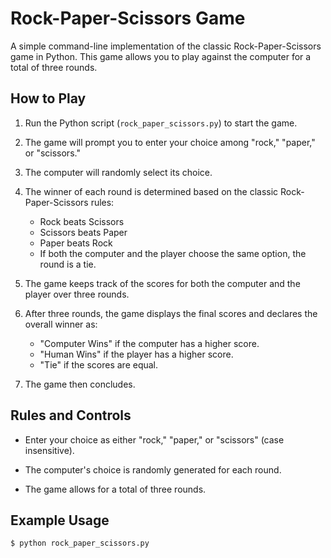 # Rock-Paper-Scissors Game

A simple command-line implementation of the classic Rock-Paper-Scissors game in Python. This game allows you to play against the computer for a total of three rounds.

## How to Play

1. Run the Python script (`rock_paper_scissors.py`) to start the game.

2. The game will prompt you to enter your choice among "rock," "paper," or "scissors."

3. The computer will randomly select its choice.

4. The winner of each round is determined based on the classic Rock-Paper-Scissors rules:
   - Rock beats Scissors
   - Scissors beats Paper
   - Paper beats Rock
   - If both the computer and the player choose the same option, the round is a tie.

5. The game keeps track of the scores for both the computer and the player over three rounds.

6. After three rounds, the game displays the final scores and declares the overall winner as:
   - "Computer Wins" if the computer has a higher score.
   - "Human Wins" if the player has a higher score.
   - "Tie" if the scores are equal.

7. The game then concludes.

## Rules and Controls

- Enter your choice as either "rock," "paper," or "scissors" (case insensitive).

- The computer's choice is randomly generated for each round.

- The game allows for a total of three rounds.

## Example Usage

```bash
$ python rock_paper_scissors.py
